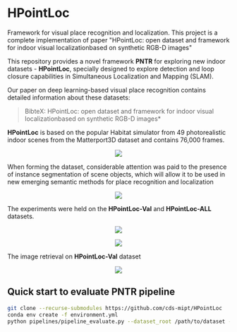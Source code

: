 # HPointLoc
Framework for visual place recognition and localization. This project is a complete implementation of paper "HPointLoc: open dataset and framework for indoor visual localizationbased on synthetic RGB-D images"

This repository provides a novel framework **PNTR** for exploring new indoor datasets - **HPointLoc**, specially designed to explore detection and loop closure capabilities in Simultaneous Localization and Mapping (SLAM).

Our paper on deep learning-based visual place recognition contains detailed information about these datasets:
> BibteX: HPointLoc: open dataset and framework for indoor visual localizationbased on synthetic RGB-D images*

**HPointLoc** is based on the popular Habitat simulator from 49 photorealistic indoor scenes from the Matterport3D dataset and contains 76,000 frames.
<p align="center">
  <img src="https://user-images.githubusercontent.com/68793107/130797278-615f72c7-0528-4eff-af95-a7e07bf1fea3.png" />
</p> 

When forming the dataset, considerable attention was paid to the presence of instance segmentation of scene objects, which will allow it to be used in new emerging semantic methods for place recognition and localization
<p align="center">
  <img src="https://user-images.githubusercontent.com/68793107/130794869-ea0388e6-f19c-4c83-989a-64d79622db2a.png" />
</p>



The experiments were held on the **HPointLoc-Val** and **HPointLoc-ALL** datasets.
<p align="center">
  <img src="https://user-images.githubusercontent.com/68793107/130799354-25caaa4e-2156-432e-80df-b6a2becbe8ba.png" />
</p>

<p align="center">
  <img src="https://user-images.githubusercontent.com/68793107/130799671-c938881b-faf6-435a-8aea-c3ae006e76a0.png" />
</p>


The image retrieval on **HPointLoc-Val** dataset 

<p align="center">
  <img src="https://user-images.githubusercontent.com/68793107/130798397-4c4eea5a-1b55-4a0a-9f99-7d498c7b8dfc.png" />
</p>

## Quick start to evaluate PNTR pipeline

```bash
git clone --recurse-submodules https://github.com/cds-mipt/HPointLoc
conda env create -f environment.yml
python pipelines/pipeline_evaluate.py --dataset_root /path/to/dataset --image-retrieval 'patchnetvlad' --keypoints-matching 'superpoint_superglue' --optimizer-cloud 'teaser' -f  
```

